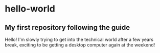 # hello-world
My first repository following the guide
-----------------------------------------
Hello!
I'm slowly trying to get into the technical world after a few years break, exciting to be getting a desktop computer again at the weekend!
